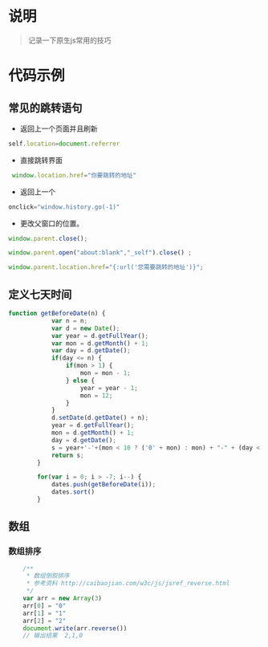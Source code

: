 

# 说明

> 记录一下原生js常用的技巧

# 代码示例

## **常见的跳转语句**

- 返回上一个页面并且刷新

```javascript
self.location=document.referrer
```

- 直接跳转界面

```javascript
 window.location.href="你要跳转的地址"
```

- 返回上一个

```javascript
onclick="window.history.go(-1)"
```

- 更改父窗口的位置。

```javascript
window.parent.close();

window.parent.open("about:blank","_self").close() ;

window.parent.location.href="{:url('您需要跳转的地址')}";
```

## **定义七天时间**

```javascript
function getBeforeDate(n) {
            var n = n;
            var d = new Date();
            var year = d.getFullYear();
            var mon = d.getMonth() + 1;
            var day = d.getDate();
            if(day <= n) {
                if(mon > 1) {
                    mon = mon - 1;
                } else {
                    year = year - 1;
                    mon = 12;
                }
            }
            d.setDate(d.getDate() + n);
            year = d.getFullYear();
            mon = d.getMonth() + 1;
            day = d.getDate();
            s = year+'-'+(mon < 10 ? ('0' + mon) : mon) + "-" + (day < 10 ? ('0' + day) : day);
            return s;
        }

        for(var i = 0; i > -7; i--) {
            dates.push(getBeforeDate(i));
            dates.sort()
        }
```

## 数组

### 数组排序

```javascript
	/**
	 * 数组倒叙排序
	 * 参考资料 http://caibaojian.com/w3c/js/jsref_reverse.html
	 */
    var arr = new Array(3)
	arr[0] = "0"
	arr[1] = "1"
	arr[2] = "2"
	document.write(arr.reverse())
    // 输出结果  2,1,0
```

